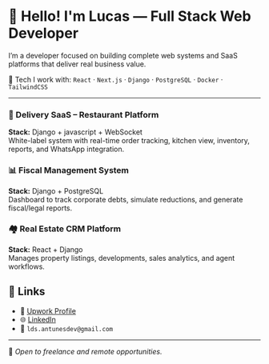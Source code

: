 # 👋 Hello! I'm Lucas — Full Stack Web Developer

I’m a developer focused on building complete web systems and SaaS platforms that deliver real business value.

🧰 Tech I work with:
`React` · `Next.js`  · `Django` · `PostgreSQL` · `Docker` · `TailwindCSS`

---

### 🍔 Delivery SaaS – Restaurant Platform  
**Stack:** Django + javascript + WebSocket  
White-label system with real-time order tracking, kitchen view, inventory, reports, and WhatsApp integration.

### 📊 Fiscal Management System  
**Stack:** Django + PostgreSQL  
Dashboard to track corporate debts, simulate reductions, and generate fiscal/legal reports.

### 🏘️ Real Estate CRM Platform  
**Stack:** React + Django  
Manages property listings, developments, sales analytics, and agent workflows.

## 🔗 Links
- 💼 [Upwork Profile](https://www.upwork.com/freelancers/~01528998e13ceaa5aa)
- 🌐 [LinkedIn](https://linkedin.com/in/seunome)
- 📧 `lds.antunesdev@gmail.com`

---

💬 *Open to freelance and remote opportunities.*
